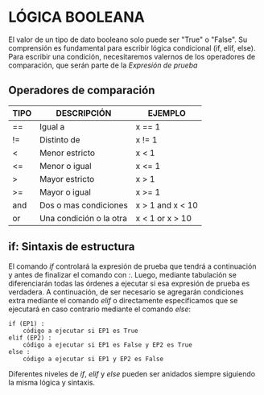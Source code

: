 # **LÓGICA BOOLEANA**

 El valor de un tipo de dato booleano solo puede ser "True" o "False". Su comprensión es fundamental para escribir lógica condicional (if, elif, else). Para escribir una condición, necesitaremos valernos de los operadores de comparación, que serán parte de la *Expresión de prueba*

 ## **Operadores de comparación**
|TIPO|DESCRIPCIÓN|EJEMPLO|
|----|-----------|-------|
|==|Igual a|x == 1|
|!=|Distinto de|x != 1|
|<|Menor estricto|x < 1|
|<=|Menor o igual|x <= 1|
|>|Mayor estricto|x > 1|
|>=|Mayor o igual|x >= 1|
|and|Dos o mas condiciones|x > 1 and x < 10|
|or|Una condición o la otra|x < 1 or x > 10|

## **if: Sintaxis de estructura**
El comando *if* controlará la expresión de prueba que tendrá a continuación y antes de finalizar el comando con *:*. Luego, mediante tabulación se diferenciarán todas las órdenes a ejecutar si esa expresión de prueba es verdadera. A continuación, de ser necesario se agregarán condiciones extra mediante el comando *elif* o directamente especificamos que se ejecutará en caso contrario mediante el comando *else*:
 
    if (EP1) :
        código a ejecutar si EP1 es True
    elif (EP2) :
        código a ejecutar si EP1 es False y EP2 es True
    else :
        código a ejecutar si EP1 y EP2 es False
    
Diferentes niveles de *if*, *elif* y *else* pueden ser anidados siempre siguiendo la misma lógica y sintaxis.



